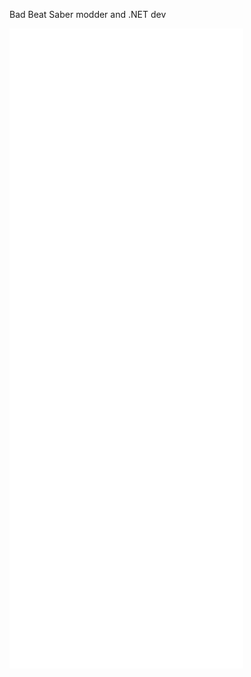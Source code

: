 Bad Beat Saber modder and .NET dev

![Metrics](https://github.com/dawnvt/dawnvt/blob/main/github-metrics.svg)
